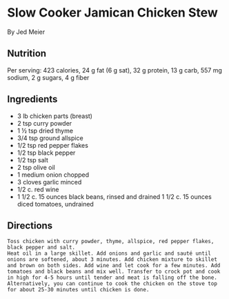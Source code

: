 # Slow Cooker Jamican Chicken Stew

By Jed Meier

## Nutrition
Per serving: 423 calories, 24 g fat (6 g sat), 32 g protein, 13 g carb, 557 mg sodium, 2 g sugars, 4 g fiber


## Ingredients
- 3 lb chicken parts (breast)
- 2 tsp curry powder
- 1 ½ tsp dried thyme
- 3/4 tsp ground allspice
- 1/2 tsp red pepper flakes
- 1/2 tsp black pepper
- 1/2 tsp salt
- 2 tsp olive oil
- 1 medium onion chopped
- 3 cloves garlic minced
- 1/2 c. red wine
- 1 1/2 c. 15 ounces black beans, rinsed and drained
1 1/2 c. 15 ounces diced tomatoes, undrained

## Directions
```
Toss chicken with curry powder, thyme, allspice, red pepper flakes, black pepper and salt.
Heat oil in a large skillet. Add onions and garlic and sauté until onions are softened, about 3 minutes. Add chicken mixture to skillet and brown on both sides. Add wine and let cook for a few minutes. Add tomatoes and black beans and mix well. Transfer to crock pot and cook in high for 4-5 hours until tender and meat is falling off the bone. Alternatively, you can continue to cook the chicken on the stove top for about 25-30 minutes until chicken is done.
```

